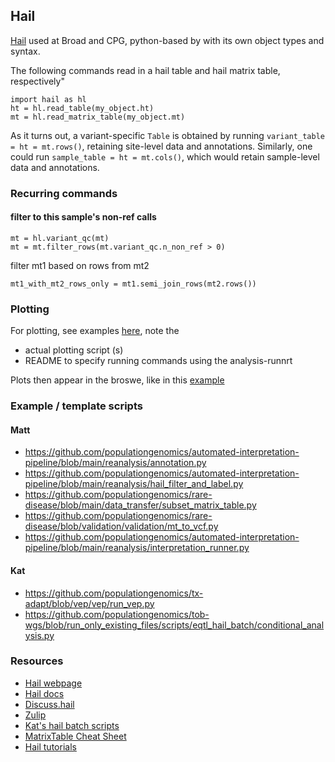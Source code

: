 ## Hail

[Hail](https://hail.is/) used at Broad and CPG, python-based by with its own object types and syntax.

The following commands read in a hail table and hail matrix table, respectively"
```
import hail as hl
ht = hl.read_table(my_object.ht)
mt = hl.read_matrix_table(my_object.mt)
```
As it turns out, a variant-specific ```Table``` is obtained by running ```variant_table = ht = mt.rows()```, retaining site-level data and annotations. 
Similarly, one could run ```sample_table = ht = mt.cols()```, which would retain sample-level data and annotations.

### Recurring commands 

#### filter to this sample's non-ref calls
```
mt = hl.variant_qc(mt)
mt = mt.filter_rows(mt.variant_qc.n_non_ref > 0)
```
filter mt1 based on rows from mt2
```
mt1_with_mt2_rows_only = mt1.semi_join_rows(mt2.rows())
```

### Plotting
For plotting, see examples [here](https://github.com/populationgenomics/tob-wgs/tree/rare-variant-association/scripts/rv_expression_association/plot), note the
* actual plotting script (s)
* README to specify running commands using the analysis-runnrt

Plots then appear in the broswe, like in this [example](https://test-web.populationgenomics.org.au/tob-wgs/plot/v0/histogram_maf_post_filter.png)

### Example / template scripts

#### Matt
* https://github.com/populationgenomics/automated-interpretation-pipeline/blob/main/reanalysis/annotation.py
* https://github.com/populationgenomics/automated-interpretation-pipeline/blob/main/reanalysis/hail_filter_and_label.py
* https://github.com/populationgenomics/rare-disease/blob/main/data_transfer/subset_matrix_table.py
* https://github.com/populationgenomics/rare-disease/blob/validation/validation/mt_to_vcf.py
* https://github.com/populationgenomics/automated-interpretation-pipeline/blob/main/reanalysis/interpretation_runner.py

#### Kat
* https://github.com/populationgenomics/tx-adapt/blob/vep/vep/run_vep.py
* https://github.com/populationgenomics/tob-wgs/blob/run_only_existing_files/scripts/eqtl_hail_batch/conditional_analysis.py

### Resources

* [Hail webpage](https://hail.is/)
* [Hail docs](https://hail.is/docs/0.2/index.html)
* [Discuss.hail](https://discuss.hail.is/)
* [Zulip](https://hail.zulipchat.com/login/)
* [Kat's hail batch scripts](https://github.com/populationgenomics/ancestry/tree/main/scripts/hail_batch/)
* [MatrixTable Cheat Sheet](https://hail.is/docs/0.2/_static/cheatsheets/hail_matrix_tables_cheat_sheet.pdf)
* [Hail tutorials](https://hail.is/docs/0.2/tutorials-landing.html)

